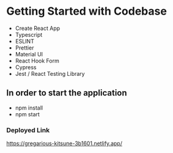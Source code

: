 # Getting Started with Codebase

- Create React App
- Typescript
- ESLINT
- Prettier
- Material UI
- React Hook Form
- Cypress
- Jest / React Testing Library


## In order to start the application

- npm install
- npm start


### Deployed Link

https://gregarious-kitsune-3b1601.netlify.app/
